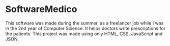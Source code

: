 # SoftwareMedico
This software was made during the summer, as a freelancer job while I was in the 2nd year of Computer Science. It helps doctors write prescriptions for the patients. This project was made using only HTML, CSS, JavaScript and JSON.
